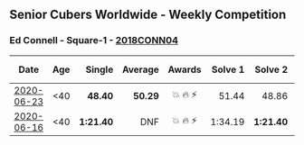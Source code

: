 ## Senior Cubers Worldwide - Weekly Competition
### Ed Connell - Square-1 - [2018CONN04](https://www.worldcubeassociation.org/persons/2018CONN04?event=sq1)

| Date | Age | Single | Average | Awards | Solve 1 | Solve 2 | Solve 3 | Solve 4 | Solve 5 | Video |
| :--: | :--: | --: | --: | :--: | --: | --: | --: | --: | --: | :-- |
| [2020-06-23](../../results/sq1/2020-06-23.md) | <40 | **48.40** | **50.29** | 💥 🔥 ⚡ | 51.44 | 48.86 | **48.40** | 50.58 | 57.21 | [Link](https://www.facebook.com/events/1618516681636159/permalink/1621436411344186/) |
| [2020-06-16](../../results/sq1/2020-06-16.md) | <40 | **1:21.40** | DNF | 💥 🔥 ⚡ | 1:34.19 | **1:21.40** | DNF | DNS | DNS | [Link](https://www.facebook.com/events/296087658445428/permalink/299573231430204/) |


<!-- Global site tag (gtag.js) - Google Analytics -->
<script async src="https://www.googletagmanager.com/gtag/js?id=UA-86348435-3"></script>
<script>window.dataLayer = window.dataLayer || []; function gtag() {dataLayer.push(arguments);} gtag('js', new Date()); gtag('config', 'UA-86348435-3');</script>

